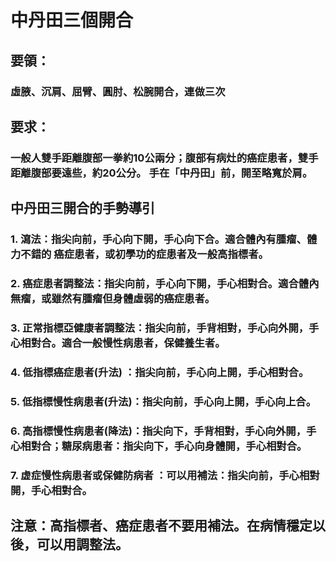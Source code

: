 # 中丹田三個開合

## 要領：
### 虛腋、沉肩、屈臂、圓肘、松腕開合，連做三次

## 要求：
### 一般人雙手距離腹部一拳約10公兩分；腹部有病灶的癌症患者，雙手距離腹部要遠些，約20公分。 手在「中丹田」前，開至略寬於肩。

## 中丹田三開合的手勢導引

### 1. 瀉法：指尖向前，手心向下開，手心向下合。適合體內有腫瘤、體力不錯的  癌症患者，或初學功的症患者及一般高指標者。
### 2. 癌症患者調整法：指尖向前，手心向下開，手心相對合。適合體內無瘤，或雖然有腫瘤但身體虛弱的癌症患者。
### 3. 正常指標亞健康者調整法：指尖向前，手背相對，手心向外開，手心相對合。適合一般慢性病患者，保健養生者。
### 4. 低指標癌症患者(升法) ：指尖向前，手心向上開，手心相對合。
### 5. 低指標慢性病患者(升法)：指尖向前，手心向上開，手心向上合。
### 6. 高指標慢性病患者(降法)：指尖向下，手背相對，手心向外開，手心相對合；糖尿病患者：指尖向下，手心向身體開，手心相對合。
### 7. 虚症慢性病患者或保健防病者 ：可以用補法：指尖向前，手心相對開，手心相對合。

## 注意：高指標者、癌症患者不要用補法。在病情穩定以後，可以用調整法。

